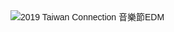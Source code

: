 
<html>
<head>
<meta http-equiv="Content-Type" content="text/html; charset=utf-8">
<title>2019 TC 音樂節－仲夏‧樂</title>
<script src="http://ajax.googleapis.com/ajax/libs/jquery/1.11.2/jquery.min.js"></script>
<script src="jquery.rwdImageMaps.js"></script>
<script> 
$(document).ready(function(e) { 
$('img[usemap]').rwdImageMaps(); 
});
</script>
<style>
	body {
		font-family: Helvetica, Arial, sans-serif;
	}
	h1 {
		font-size: 20px;
	}
	div {
		width: 100%;
	}
	img[usemap] {
		border: none;
		height: auto;
		max-width: 100%;
		width: auto;
	}
	</style>
</head>

<body>
<div>
  <img src="http://edm.tc-chambermusic.org/2019-edm/TC-EDM.jpg" alt="2019 Taiwan Connection 音樂節EDM" width="799" height="1170" usemap="#Map"/>
  
  <map name="Map">
	
 <area shape="rect" coords="2,3,2581,1599" href="http://www.tc-chambermusic.org?utm_source=newsletter&amp;utm_medium=edm_all&amp;utm_campaign=2019_tcmf" target="_blank" alt="Taiwan Connection 官網">
  <area shape="rect" coords="1963,2209,2397,2428" href="http://www.artsticket.com.tw/CKSCC2005/Product/Product00/ProductsDetailsPage.aspx?ProductID=rotyiUrPteRHLelfter9k" target="_blank" alt="購票去">
  <area shape="rect" coords="232,2898,2360,3928" href="http://www.youtube.com/watch?v=GgvNulAfQL4" target="_blank" alt="影片：2019 TC音樂節">  
  </map>
  
  </div>
</body>
</html>
